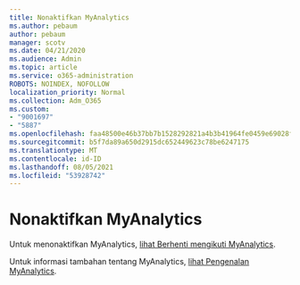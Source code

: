 ```yaml
---
title: Nonaktifkan MyAnalytics
ms.author: pebaum
author: pebaum
manager: scotv
ms.date: 04/21/2020
ms.audience: Admin
ms.topic: article
ms.service: o365-administration
ROBOTS: NOINDEX, NOFOLLOW
localization_priority: Normal
ms.collection: Adm_O365
ms.custom:
- "9001697"
- "5887"
ms.openlocfilehash: faa48500e46b37bb7b1528292821a4b3b41964fe0459e69028f990aa10a81fd8
ms.sourcegitcommit: b5f7da89a650d2915dc652449623c78be6247175
ms.translationtype: MT
ms.contentlocale: id-ID
ms.lasthandoff: 08/05/2021
ms.locfileid: "53928742"
---
```

# <a name="disable-myanalytics"></a>Nonaktifkan MyAnalytics

Untuk menonaktifkan MyAnalytics, [lihat Berhenti mengikuti MyAnalytics](https://docs.microsoft.com/workplace-analytics/myanalytics/use/opt-out-of-mya). 

Untuk informasi tambahan tentang MyAnalytics, [lihat Pengenalan MyAnalytics](https://docs.microsoft.com/workplace-analytics/myanalytics/mya-landing-page).
